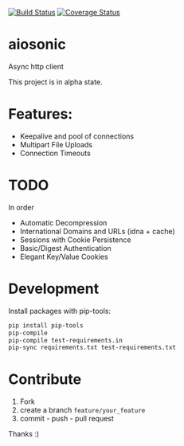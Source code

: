 
[![Build Status](https://travis-ci.org/sonic182/aiosonic.svg?branch=master)](https://travis-ci.org/sonic182/aiosonic)
[![Coverage Status](https://coveralls.io/repos/github/sonic182/aiosonic/badge.svg?branch=master)](https://coveralls.io/github/sonic182/aiosonic?branch=master)
# aiosonic

Async http client

This project is in alpha state.

# Features:

* Keepalive and pool of connections
* Multipart File Uploads
* Connection Timeouts

# TODO

In order

* Automatic Decompression
* International Domains and URLs (idna + cache)
* Sessions with Cookie Persistence
* Basic/Digest Authentication
* Elegant Key/Value Cookies

# Development

Install packages with pip-tools:
```bash
pip install pip-tools
pip-compile
pip-compile test-requirements.in
pip-sync requirements.txt test-requirements.txt
```

# Contribute

1. Fork
2. create a branch `feature/your_feature`
3. commit - push - pull request

Thanks :)
